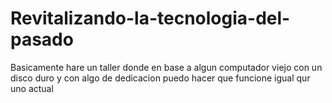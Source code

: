 # Revitalizando-la-tecnologia-del-pasado
Basicamente hare un taller donde en base a algun computador viejo con un disco duro y con algo de dedicacion puedo hacer que funcione igual qur uno actual 
